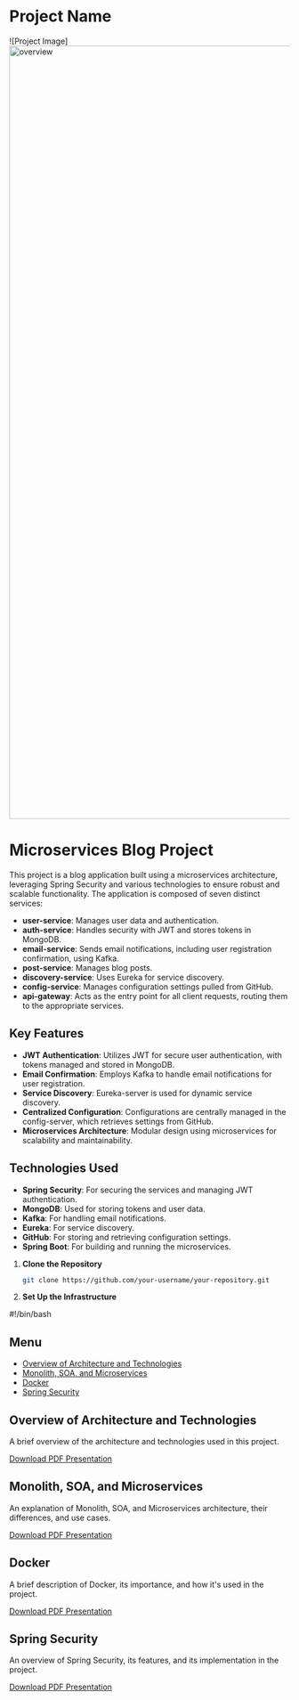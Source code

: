 # Project Name

![Project Image]<img width="1389" alt="overview" src="https://github.com/user-attachments/assets/11cea748-be93-474d-b443-dbbecab45ca2">


# Microservices Blog Project

This project is a blog application built using a microservices architecture, leveraging Spring Security and various technologies to ensure robust and scalable functionality. The application is composed of seven distinct services:

- **user-service**: Manages user data and authentication.
- **auth-service**: Handles security with JWT and stores tokens in MongoDB.
- **email-service**: Sends email notifications, including user registration confirmation, using Kafka.
- **post-service**: Manages blog posts.
- **discovery-service**: Uses Eureka for service discovery.
- **config-service**: Manages configuration settings pulled from GitHub.
- **api-gateway**: Acts as the entry point for all client requests, routing them to the appropriate services.

## Key Features

- **JWT Authentication**: Utilizes JWT for secure user authentication, with tokens managed and stored in MongoDB.
- **Email Confirmation**: Employs Kafka to handle email notifications for user registration.
- **Service Discovery**: Eureka-server is used for dynamic service discovery.
- **Centralized Configuration**: Configurations are centrally managed in the config-server, which retrieves settings from GitHub.
- **Microservices Architecture**: Modular design using microservices for scalability and maintainability.


## Technologies Used

- **Spring Security**: For securing the services and managing JWT authentication.
- **MongoDB**: Used for storing tokens and user data.
- **Kafka**: For handling email notifications.
- **Eureka**: For service discovery.
- **GitHub**: For storing and retrieving configuration settings.
- **Spring Boot**: For building and running the microservices.


1. **Clone the Repository**

   ```bash
   git clone https://github.com/your-username/your-repository.git

2. **Set Up the Infrastructure**

 #!/bin/bash


## Menu

- [Overview of Architecture and Technologies](#overview-of-architecture-and-technologies)
- [Monolith, SOA, and Microservices](#monolith-soa-and-microservices)
- [Docker](#docker)
- [Spring Security](#spring-security)

## Overview of Architecture and Technologies

A brief overview of the architecture and technologies used in this project. 

[Download PDF Presentation](path/to/architecture-and-technologies.pdf)

## Monolith, SOA, and Microservices

An explanation of Monolith, SOA, and Microservices architecture, their differences, and use cases.

[Download PDF Presentation](path/to/monolith-soa-microservices.pdf)

## Docker

A brief description of Docker, its importance, and how it's used in the project.

[Download PDF Presentation](path/to/docker.pdf)

## Spring Security

An overview of Spring Security, its features, and its implementation in the project.

[Download PDF Presentation](path/to/spring-security.pdf)
